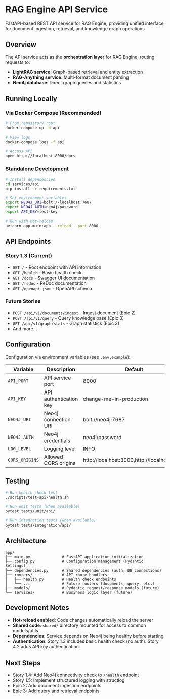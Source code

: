 # RAG Engine API Service

FastAPI-based REST API service for RAG Engine, providing unified interface for document ingestion, retrieval, and knowledge graph operations.

## Overview

The API service acts as the **orchestration layer** for RAG Engine, routing requests to:
- **LightRAG service**: Graph-based retrieval and entity extraction
- **RAG-Anything service**: Multi-format document parsing
- **Neo4j database**: Direct graph queries and statistics

## Running Locally

### Via Docker Compose (Recommended)
```bash
# From repository root
docker-compose up -d api

# View logs
docker-compose logs -f api

# Access API
open http://localhost:8000/docs
```

### Standalone Development
```bash
# Install dependencies
cd services/api
pip install -r requirements.txt

# Set environment variables
export NEO4J_URI=bolt://localhost:7687
export NEO4J_AUTH=neo4j/password
export API_KEY=test-key

# Run with hot-reload
uvicorn app.main:app --reload --port 8000
```

## API Endpoints

### Story 1.3 (Current)
- `GET /` - Root endpoint with API information
- `GET /health` - Basic health check
- `GET /docs` - Swagger UI documentation
- `GET /redoc` - ReDoc documentation
- `GET /openapi.json` - OpenAPI schema

### Future Stories
- `POST /api/v1/documents/ingest` - Ingest document (Epic 2)
- `POST /api/v1/query` - Query knowledge base (Epic 3)
- `GET /api/v1/graph/stats` - Graph statistics (Epic 3)
- And more...

## Configuration

Configuration via environment variables (see `.env.example`):

| Variable | Description | Default |
|----------|-------------|---------|
| `API_PORT` | API service port | 8000 |
| `API_KEY` | API authentication key | change-me-in-production |
| `NEO4J_URI` | Neo4j connection URI | bolt://neo4j:7687 |
| `NEO4J_AUTH` | Neo4j credentials | neo4j/password |
| `LOG_LEVEL` | Logging level | INFO |
| `CORS_ORIGINS` | Allowed CORS origins | http://localhost:3000,http://localhost:8080 |

## Testing

```bash
# Run health check test
./scripts/test-api-health.sh

# Run unit tests (when available)
pytest tests/unit/api/

# Run integration tests (when available)
pytest tests/integration/api/
```

## Architecture

```
app/
├── main.py              # FastAPI application initialization
├── config.py            # Configuration management (Pydantic Settings)
├── dependencies.py      # Shared dependencies (auth, DB connections)
├── routers/             # API route handlers
│   ├── health.py        # Health check endpoints
│   └── ...              # Future routers (documents, query, etc.)
├── models/              # Pydantic request/response models (future)
└── services/            # Business logic layer (future)
```

## Development Notes

- **Hot-reload enabled**: Code changes automatically reload the server
- **Shared code**: `shared/` directory mounted for access to common models/utils
- **Dependencies**: Service depends on Neo4j being healthy before starting
- **Authentication**: Story 1.3 includes basic health check (no auth). Story 4.2 adds API key authentication.

## Next Steps

- Story 1.4: Add Neo4j connectivity check to `/health` endpoint
- Story 1.5: Implement structured logging with structlog
- Epic 2: Add document ingestion endpoints
- Epic 3: Add query and retrieval endpoints

